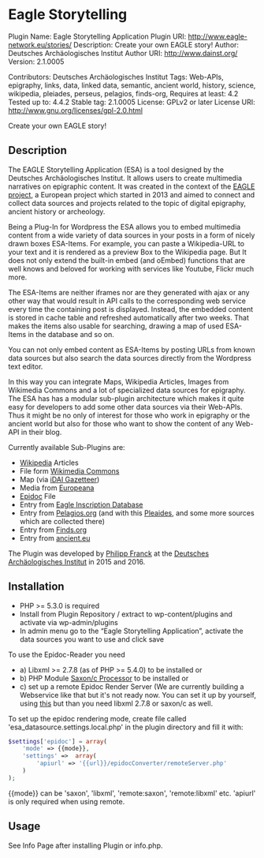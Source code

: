# Eagle Storytelling

Plugin Name: Eagle Storytelling Application
Plugin URI:  http://www.eagle-network.eu/stories/
Description: Create your own EAGLE story! 
Author:	     Deutsches Archäologisches Institut
Author URI:	 http://www.dainst.org/
Version:     2.1.0005

Contributors: Deutsches Archäologisches Institut
Tags: Web-APIs, epigraphy, links, data, linked data, semantic, ancient world, history, science, wikipedia, pleiades, perseus, pelagios, finds-org,
Requires at least: 4.2
Tested up to: 4.4.2
Stable tag: 2.1.0005
License: GPLv2 or later
License URI: http://www.gnu.org/licenses/gpl-2.0.html

Create your own EAGLE story!

## Description
The EAGLE Storytelling Application (ESA) is a tool designed by the Deutsches Archäologisches Institut. It allows users to create multimedia narratives on epigraphic content. It was created in the context of the [EAGLE project](http://www.eagle-network.eu/), a European project which started in 2013 and aimed to connect and collect data sources and projects related to the topic of digital epigraphy, ancient history or archeology. 

Being a Plug-In for Wordpress the ESA allows you to embed multimedia content from a wide variety of data sources in your posts in a form of nicely drawn boxes ESA-Items. For example, you can paste a Wikipedia-URL to your text and it is rendered as a preview Box to the Wikipedia page. But It does not only extend the built-in embed (and oEmbed) functions that are well knows and beloved for working with services like Youtube, Flickr much more.

The ESA-Items are neither iframes nor are they generated with ajax or any other way that would result in API calls to the corresponding web service every time the containing post is displayed. Instead, the embedded content is stored in cache table and refreshed automatically after two weeks. That makes the items also usable for searching, drawing a map of used ESA-Items in the database and so on.

You can not only embed content as ESA-Items by posting URLs from known data sources but also search the data sources directly from the Wordpress text editor.

In this way you can integrate Maps, Wikipedia Articles, Images from Wikimedia Commons and a lot of specialized data sources for epigraphy. The ESA has has a modular sub-plugin architecture which makes it quite easy for developers to add some other data sources via their Web-APIs. Thus it might be no only of interest for those who work in epigraphy or the ancient world but also for those who want to show the content of any Web-API in their blog.

Currently available Sub-Plugins are:

* [Wikipedia](https://www.wikipedia.org/) Articles
* File form [Wikimedia Commons](https://commons.wikimedia.org/wiki/Main_Page)
* Map (via [iDAI Gazetteer](http://gazetteer.dainst.org))
* Media from [Europeana](http://www.europeana.eu/portal/)
* [Epidoc](http://sourceforge.net/projects/epidoc/) File
* Entry from [Eagle Inscription Database](http://www.eagle-network.eu/)
* Entry from [Pelagios.org](http://pelagios.dme.ait.ac.at/) (and with this [Pleaides](http://pleiades.stoa.org/), and some more sources which are collected there)
* Entry from [Finds.org](https://finds.org.uk/)
* Entry from [ancient.eu](https://ancient.eu/)

The Plugin was developed by [Philipp Franck](mailto:philipp.franck@absender.net) at the [Deutsches Archäologisches Institut](http://www.dainst.org) in 2015 and 2016.


## Installation

* PHP >= 5.3.0 is required
* Install from Plugin Repository / extract to wp-content/plugins and activate via wp-admin/plugins
* In admin menu go to the “Eagle Storytelling Application”, activate the data sources you want to use and click save

To use the Epidoc-Reader you need
* a) Libxml >= 2.7.8 (as of PHP >= 5.4.0) to be installed
or
* b) PHP Module [Saxon/c Processor](http://www.saxonica.com/html/saxon-c/index.html) to be installed
or
* c) set up a remote Epidoc Render Server (We are currently building a Webservice like that but it's not ready now. You can set it up by yourself, using [this](https://github.com/paflov/epidocConverter) but than you need libxml 2.7.8 or saxon/c as well.

To set up the epidoc rendering mode, create file called 'esa_datasource.settings.local.php' in the plugin directory
and fill it with:  
```php
$settings['epidoc'] = array(
	'mode' => {{mode}},
	'settings' =>  array(
		'apiurl' => '{{url}}/epidocConverter/remoteServer.php'
	)
);
```

{{mode}} can be 'saxon', 'libxml', 'remote:saxon', 'remote:libxml' etc. 'apiurl' is only required when using remote.

## Usage

See Info Page after installing Plugin or info.php. 